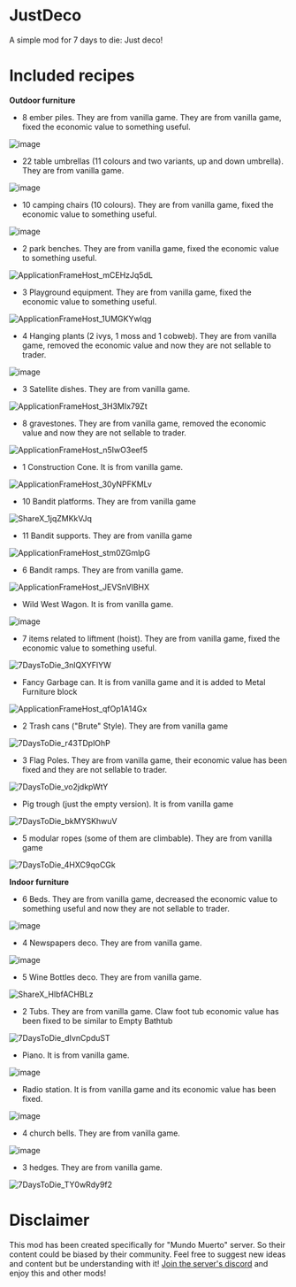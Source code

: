# JustDeco
 A simple mod for 7 days to die: Just deco!

# Included recipes

**Outdoor furniture**

- 8 ember piles. They are from vanilla game. They are from vanilla game, fixed the economic value to something useful.
 
![image](https://github.com/user-attachments/assets/abfd144b-0e8d-4cee-b4c3-8ec97dc39381)
 
- 22 table umbrellas (11 colours and two variants, up and down umbrella). They are from vanilla game.
 
![image](https://github.com/user-attachments/assets/0104387b-c0f0-4016-bd46-3c889bc016f6)

- 10 camping chairs (10 colours). They are from vanilla game, fixed the economic value to something useful.

![image](https://github.com/user-attachments/assets/1a4f06f5-adff-4ce1-b140-b59904b3e95d)

- 2 park benches. They are from vanilla game, fixed the economic value to something useful.

![ApplicationFrameHost_mCEHzJq5dL](https://github.com/user-attachments/assets/91f14060-aa11-4694-8709-c1a576efd1e5)

- 3 Playground equipment. They are from vanilla game, fixed the economic value to something useful.

![ApplicationFrameHost_1UMGKYwlqg](https://github.com/user-attachments/assets/a0117975-3822-4b29-b574-7db46ef2c131)

- 4 Hanging plants (2 ivys, 1 moss and 1 cobweb). They are from vanilla game, removed the economic value and now they are not sellable to trader.

![image](https://github.com/user-attachments/assets/5086c8c0-f6ff-47fa-9ab8-f8b580ca6d49)

- 3 Satellite dishes. They are from vanilla game.

![ApplicationFrameHost_3H3MIx79Zt](https://github.com/user-attachments/assets/f6045acf-2764-4fac-971e-b690ad97e31a)

- 8 gravestones. They are from vanilla game, removed the economic value and now they are not sellable to trader.

![ApplicationFrameHost_n5IwO3eef5](https://github.com/user-attachments/assets/ab99ecf7-c427-418d-87cb-251c4ecbe786)

- 1 Construction Cone. It is from vanilla game.

![ApplicationFrameHost_30yNPFKMLv](https://github.com/user-attachments/assets/5bf008df-a526-401e-a904-f44bbf36356b)

- 10 Bandit platforms. They are from vanilla game

![ShareX_1jqZMKkVJq](https://github.com/user-attachments/assets/c207ea78-5488-4d0a-b931-dd70ae8be39d)

- 11 Bandit supports. They are from vanilla game

![ApplicationFrameHost_stm0ZGmlpG](https://github.com/user-attachments/assets/1f28c7a1-2803-4041-847b-e6396b0f18d9)

- 6 Bandit ramps. They are from vanilla game.

![ApplicationFrameHost_JEVSnVlBHX](https://github.com/user-attachments/assets/4bdc1a5a-9231-47ce-bc7f-f09d15bc9ed1)

- Wild West Wagon. It is from vanilla game.

![image](https://github.com/user-attachments/assets/17d81524-972a-4ae2-8346-1ee5dbfeb83d)

- 7 items related to liftment (hoist). They are from vanilla game, fixed the economic value to something useful.

![7DaysToDie_3nlQXYFlYW](https://github.com/user-attachments/assets/965bc1dd-b28d-4769-8f5a-7f890fee5bd9)

- Fancy Garbage can. It is from vanilla game and it is added to Metal Furniture block

![ApplicationFrameHost_qfOp1A14Gx](https://github.com/user-attachments/assets/8cee2c80-4df0-422b-b9f0-a8593cede333)

- 2 Trash cans ("Brute" Style). They are from vanilla game

![7DaysToDie_r43TDplOhP](https://github.com/user-attachments/assets/6809eb49-b3d1-4186-a26b-344e61ff82d5)

- 3 Flag Poles. They are from vanilla game, their economic value has been fixed and they are not sellable to trader.

![7DaysToDie_vo2jdkpWtY](https://github.com/user-attachments/assets/7e6153e3-f97b-48fb-be0d-9b3185778278)

- Pig trough (just the empty version). It is from vanilla game

![7DaysToDie_bkMYSKhwuV](https://github.com/user-attachments/assets/4637ff71-165e-4b5c-8265-04f4c02665c7)

- 5 modular ropes (some of them are climbable). They are from vanilla game

![7DaysToDie_4HXC9qoCGk](https://github.com/user-attachments/assets/fd2515bf-3f6e-429a-b260-6e50ad9c8217)



**Indoor furniture**

- 6 Beds. They are from vanilla game, decreased the economic value to something useful and now they are not sellable to trader.

![image](https://github.com/user-attachments/assets/93566bfe-1905-4340-a474-a1acd34f4035)

- 4 Newspapers deco. They are from vanilla game.

![image](https://github.com/user-attachments/assets/064ecf46-8295-474e-9e33-d6c96c77ff4a)

- 5 Wine Bottles deco. They are from vanilla game.

![ShareX_HlbfACHBLz](https://github.com/user-attachments/assets/6d2bc824-28ca-4d64-bffc-4f12dc7cddcb)

- 2 Tubs. They are from vanilla game. Claw foot tub economic value has been fixed to be similar to Empty Bathtub

![7DaysToDie_dIvnCpduST](https://github.com/user-attachments/assets/4e44b9dd-1d5e-41e6-8c7f-f85197d09f74)

- Piano. It is from vanilla game.

![image](https://github.com/user-attachments/assets/36ebdb46-7012-4453-9bef-624e0d576bba)

- Radio station. It is from vanilla game and its economic value has been fixed.

![image](https://github.com/user-attachments/assets/5e9b7d8a-f724-478d-8123-1d06c0f361da)

- 4 church bells. They are from vanilla game.

![image](https://github.com/user-attachments/assets/88d8e462-9b6d-4931-a775-07d6b0cb95e1)

- 3 hedges. They are from vanilla game.

![7DaysToDie_TY0wRdy9f2](https://github.com/user-attachments/assets/226c45c3-112f-43f7-9de6-b02cf5d20d4f)


  
# Disclaimer

This mod has been created specifically for "Mundo Muerto" server. So their content could be biased by their community. Feel free to suggest new ideas and content but be understanding with it! [Join the server's discord](https://discord.com/invite/brMATqS2sK) and enjoy this and other mods!
